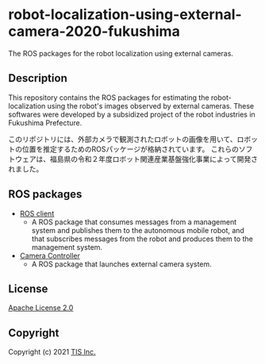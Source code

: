 # robot-localization-using-external-camera-2020-fukushima
The ROS packages for the robot localization using external cameras.

## Description
This repository contains the ROS packages for estimating the robot-localization using the robot's images observed by external cameras.
These softwares were developed by a subsidized project of the robot industries in Fukushima Prefecture.

このリポジトリには、外部カメラで観測されたロボットの画像を用いて、ロボットの位置を推定するためのROSパッケージが格納されています。
これらのソフトウェアは、福島県の令和２年度ロボット関連産業基盤強化事業によって開発されました。

## ROS packages
* [ROS client](/amqp-ros-client/)
    * A ROS package that consumes messages from a management system and publishes them to the autonomous mobile robot, and that subscribes messages from the robot and produces them to the management system.
* [Camera Controller](/camera-controller)
    * A ROS package that launches external camera system.

## License
[Apache License 2.0](/LICENSE)

## Copyright
Copyright (c) 2021 [TIS Inc.](https://www.tis.co.jp/)

